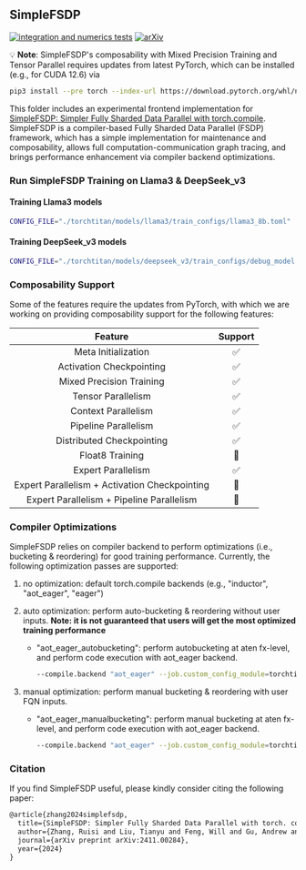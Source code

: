 ## SimpleFSDP

[![integration and numerics tests](https://github.com/pytorch/torchtitan/actions/workflows/integration_test_8gpu_simple_fsdp.yaml/badge.svg?branch=main)](https://github.com/pytorch/torchtitan/actions/workflows/integration_test_8gpu_simple_fsdp.yaml?query=branch%3Amain)
[![arXiv](https://img.shields.io/badge/arXiv-2411.00284-b31b1b.svg)](https://arxiv.org/abs/2411.00284)

💡 **Note**: SimpleFSDP's composability with Mixed Precision Training and Tensor Parallel requires updates from latest PyTorch, which can be installed (e.g., for CUDA 12.6) via
```bash
pip3 install --pre torch --index-url https://download.pytorch.org/whl/nightly/cu126 --force-reinstall
```

This folder includes an experimental frontend implementation for [SimpleFSDP: Simpler Fully Sharded Data Parallel with torch.compile](https://arxiv.org/abs/2411.00284). SimpleFSDP is a compiler-based Fully Sharded Data Parallel (FSDP) framework, which has a simple implementation for maintenance and composability, allows full computation-communication graph tracing, and brings performance enhancement via compiler backend optimizations.

### Run SimpleFSDP Training on Llama3 & DeepSeek_v3

#### Training Llama3 models

```bash
CONFIG_FILE="./torchtitan/models/llama3/train_configs/llama3_8b.toml" ./run_train.sh --model.name simple_fsdp.llama3 --compile.enable
```

#### Training DeepSeek_v3 models

```bash
CONFIG_FILE="./torchtitan/models/deepseek_v3/train_configs/debug_model.toml" ./run_train.sh --model.name simple_fsdp.deepseek_v3 --compile.enable
```

### Composability Support

Some of the features require the updates from PyTorch, with which we are working on providing composability support for the following features:

| Feature | Support |
| :--------: | :--------: |
|Meta Initialization| ✅ |
|Activation Checkpointing| ✅ |
|Mixed Precision Training| ✅ |
|Tensor Parallelism| ✅ |
|Context Parallelism| ✅ |
|Pipeline Parallelism| ✅ |
|Distributed Checkpointing| ✅ |
|Float8 Training| 🚧 |
|Expert Parallelism | ✅ |
|Expert Parallelism + Activation Checkpointing| 🚧 |
|Expert Parallelism + Pipeline Parallelism| 🚧 |


### Compiler Optimizations

SimpleFSDP relies on compiler backend to perform optimizations (i.e., bucketing & reordering) for good training performance. Currently, the following optimization passes are supported:

1. no optimization: default torch.compile backends (e.g., "inductor", "aot_eager", "eager")

2. auto optimization: perform auto-bucketing & reordering without user inputs. **Note: it is not guaranteed that users will get the most optimized training performance**
    - "aot_eager_autobucketing": perform autobucketing at aten fx-level, and perform code execution with aot_eager backend.
      ```bash
      --compile.backend "aot_eager" --job.custom_config_module=torchtitan.experiments.simple_fsdp.job_config  --compile.model_backend_override "aot_eager_autobucketing"
      ```
3. manual optimization: perform manual bucketing & reordering with user FQN inputs.
    - "aot_eager_manualbucketing": perform manual bucketing at aten fx-level, and perform code execution with aot_eager backend.
      ```bash
      --compile.backend "aot_eager" --job.custom_config_module=torchtitan.experiments.simple_fsdp.job_config  --compile.model_backend_override "aot_eager_manualbucketing" --compile.manual_bucketed_modules "tok_embeddings,layers.[0-5],norm+output"
      ```

### Citation

If you find SimpleFSDP useful, please kindly consider citing the following paper:

```latex
@article{zhang2024simplefsdp,
  title={SimpleFSDP: Simpler Fully Sharded Data Parallel with torch. compile},
  author={Zhang, Ruisi and Liu, Tianyu and Feng, Will and Gu, Andrew and Purandare, Sanket and Liang, Wanchao and Massa, Francisco},
  journal={arXiv preprint arXiv:2411.00284},
  year={2024}
}
```
